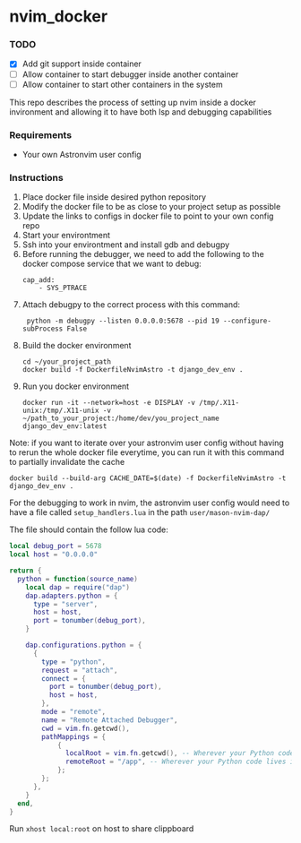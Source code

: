 # nvim_docker

### TODO
- [x] Add git support inside container
- [ ] Allow container to start debugger inside another container
- [ ] Allow container to start other containers in the system

This repo describes the process of setting up nvim inside a docker invironment and allowing it to have both lsp and debugging capabilities

### Requirements
- Your own Astronvim user config

### Instructions
1. Place docker file inside desired python repository
2. Modify the docker file to be as close to your project setup as possible
3. Update the links to configs in docker file to point to your own config repo
4. Start your environtment
5. Ssh into your environtment and install gdb and debugpy
6. Before running the debugger, we need to add the following to the docker compose service that we want to debug:
    ```
    cap_add: 
        - SYS_PTRACE
    ```
6. Attach debugpy to the correct process with this command:
    ```
     python -m debugpy --listen 0.0.0.0:5678 --pid 19 --configure-subProcess False
    ```
7. Build the docker environment
    ```
    cd ~/your_project_path
    docker build -f DockerfileNvimAstro -t django_dev_env .
    ```
8. Run you docker environment
    ```
    docker run -it --network=host -e DISPLAY -v /tmp/.X11-unix:/tmp/.X11-unix -v ~/path_to_your_project:/home/dev/you_project_name django_dev_env:latest
    ```

Note: if you want to iterate over your astronvim user config without having to rerun the whole docker file everytime, you can run it with this command to partially invalidate the cache
```
docker build --build-arg CACHE_DATE=$(date) -f DockerfileNvimAstro -t django_dev_env .
```

For the debugging to work in nvim, the astronvim user config would need to have a file called `setup_handlers.lua` in the path `user/mason-nvim-dap/`

The file should contain the follow lua code:
```lua
local debug_port = 5678
local host = "0.0.0.0"

return {
  python = function(source_name)
    local dap = require("dap")
    dap.adapters.python = {
      type = "server",
      host = host,
      port = tonumber(debug_port),
    }

    dap.configurations.python = {
      {
        type = "python",
        request = "attach",
        connect = {
          port = tonumber(debug_port),
          host = host,
        },
        mode = "remote",
        name = "Remote Attached Debugger",
        cwd = vim.fn.getcwd(),
        pathMappings = {
            {
              localRoot = vim.fn.getcwd(), -- Wherever your Python code lives locally.
              remoteRoot = "/app", -- Wherever your Python code lives in the container.
            };
        };
      },
    }
  end,
}
```

Run `xhost local:root` on host to share clippboard

